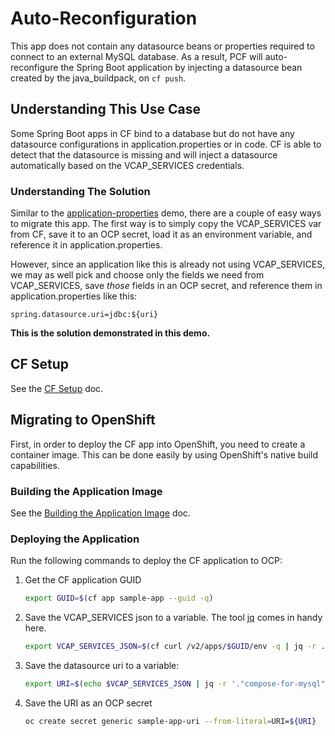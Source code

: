 # Auto-Reconfiguration
This app does not contain any datasource beans or properties required to connect to an external MySQL database. As a result, PCF will auto-reconfigure the Spring Boot application by injecting a datasource bean created by the java_buildpack, on `cf push`.

## Understanding This Use Case
Some Spring Boot apps in CF bind to a database but do not have any datasource configurations in application.properties or in code. CF is able to detect that the datasource is missing and will inject a datasource automatically based on the VCAP_SERVICES credentials.

### Understanding The Solution
Similar to the [application-properties](../application-properties) demo, there are a couple of easy ways to migrate this app. The first way is to simply copy the VCAP_SERVICES var from CF, save it to an OCP secret, load it as an environment variable, and reference it in application.properties.

However, since an application like this is already not using VCAP_SERVICES, we may as well pick and choose only the fields we need from VCAP_SERVICES, save _those_ fields in an OCP secret, and reference them in application.properties like this:
```
spring.datasource.uri=jdbc:${uri}
```
**This is the solution demonstrated in this demo.**

## CF Setup
See the [CF Setup](../common/cf-setup.md) doc.

## Migrating to OpenShift
First, in order to deploy the CF app into OpenShift, you need to create a container image. This can be done easily by using OpenShift's native build capabilities.

### Building the Application Image
See the [Building the Application Image](../common/build-application-image.md) doc.

### Deploying the Application
Run the following commands to deploy the CF application to OCP:
1. Get the CF application GUID
   ```bash
   export GUID=$(cf app sample-app --guid -q)
   ```
1. Save the VCAP_SERVICES json to a variable. The tool [jq](https://github.com/stedolan/jq) comes in handy here.
   ```bash
   export VCAP_SERVICES_JSON=$(cf curl /v2/apps/$GUID/env -q | jq -r .system_env_json.VCAP_SERVICES)
   ```
1. Save the datasource uri to a variable:
   ```bash
   export URI=$(echo $VCAP_SERVICES_JSON | jq -r '."compose-for-mysql"[0].credentials.uri')
   ```
1. Save the URI as an OCP secret
   ```bash
   oc create secret generic sample-app-uri --from-literal=URI=${URI}
   ```

<Still in progress>